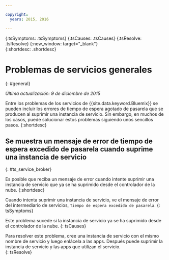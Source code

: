 ```yaml
---

copyright:
  years: 2015, 2016

---
```



{:tsSymptoms: .tsSymptoms} 
{:tsCauses: .tsCauses} 
{:tsResolve: .tsResolve} 
{:new_window: target="_blank"}  
{:shortdesc: .shortdesc}


# Problemas de servicios generales
{: #general}

*Última actualización: 9 de diciembre de 2015*

Entre los problemas de los servicios de {{site.data.keyword.Bluemix}}
se pueden incluir los errores de tiempo de espera agotado de pasarela que se producen al suprimir
una instancia de servicio. Sin embargo, en muchos de los casos, puede solucionar estos problemas siguiendo unos sencillos pasos.
{:shortdesc}

## Se muestra un mensaje de error de tiempo de espera excedido de pasarela cuando suprime una instancia de servicio
{: #ts_service_broker}

Es posible que reciba un mensaje de error cuando intente suprimir una instancia de servicio que ya se ha suprimido desde el controlador de la nube.
{:shortdesc}


Cuando intenta suprimir una instancia de servicio, ve el mensaje de error del intermediario de servicios, ```Tiempo de espera excedido de pasarela```.
{: tsSymptoms}


Este problema sucede si la instancia de servicio ya se ha suprimido desde el controlador de la nube.
{: tsCauses}


Para resolver este problema, cree una instancia de servicio con el mismo nombre de servicio y luego enlácela a las apps. Después puede suprimir la instancia de servicio y las apps que utilizan el servicio.   
{: tsResolve}


